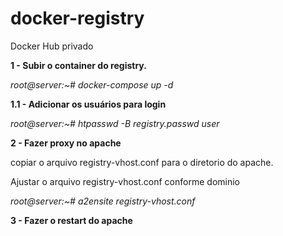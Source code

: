 # docker-registry
Docker Hub privado


**1 - Subir o container do registry.**

_root@server:~# docker-compose up -d_

**1.1 - Adicionar os usuários para login**

_root@server:~# htpasswd -B registry.passwd user_


**2 - Fazer proxy no apache**

copiar o arquivo registry-vhost.conf para o diretorio do apache.

Ajustar o arquivo registry-vhost.conf conforme dominio

_root@server:~# a2ensite registry-vhost.conf_

**3 - Fazer o restart do apache**


